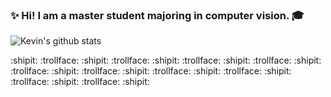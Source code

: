 ### ✨ Hi! I am a master student majoring in computer vision. :mortar_board:

![Kevin's github stats](https://github-readme-stats.vercel.app/api?username=kevin5645218&show_icons=true&theme=gruvbox&count_private=true)

:shipit:  :trollface:  :shipit: :trollface:  :shipit:  :trollface: :shipit:  :trollface: :shipit:  :trollface: :shipit:  :trollface: :shipit:  :trollface: :shipit:  :trollface: :shipit: :trollface:  :shipit: :trollface:  :shipit:

<!--
**kevin5645218/kevin5645218** is a ✨ _special_ ✨ repository because its `README.md` (this file) appears on your GitHub profile.
![Top Langs](https://github-readme-stats.vercel.app/api/top-langs/?username=kevin5645218&layout=compact)


Here are some ideas to get you started:

- 🔭 I’m currently working on ...
- 🌱 I’m currently learning ...
- 👯 I’m looking to collaborate on ...
- 🤔 I’m looking for help with ...
- 💬 Ask me about ...
- 📫 How to reach me: ...
- 😄 Pronouns: ...
- ⚡ Fun fact: ...
-->
